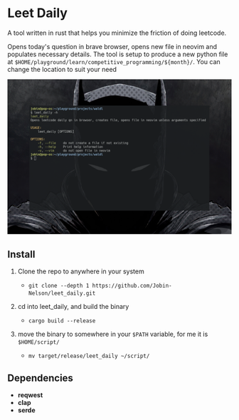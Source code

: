 # Leet Daily

A tool written in rust that helps you minimize the friction of doing leetcode.

Opens today's question in brave browser, opens new file in neovim and populates necessary details. The tool is setup to produce a new python file at `$HOME/playground/learn/competitive_programming/${month}/`. You can change the location to suit your need

![leet_daily image](images/leet_daily_image.png)

## Install

1. Clone the repo to anywhere in your system
    - `git clone --depth 1 https://github.com/Jobin-Nelson/leet_daily.git`

2. cd into leet_daily, and build the binary
    - `cargo build --release`

3. move the binary to somewhere in your `$PATH` variable, for me it is `$HOME/script/`
    - `mv target/release/leet_daily ~/script/`

## Dependencies

- **reqwest**
- **clap**
- **serde**

